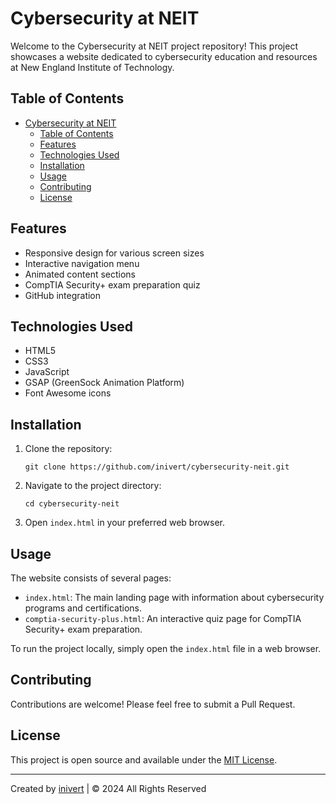 # Cybersecurity at NEIT

Welcome to the Cybersecurity at NEIT project repository! This project showcases a website dedicated to cybersecurity education and resources at New England Institute of Technology.

## Table of Contents

- [Cybersecurity at NEIT](#cybersecurity-at-neit)
  - [Table of Contents](#table-of-contents)
  - [Features](#features)
  - [Technologies Used](#technologies-used)
  - [Installation](#installation)
  - [Usage](#usage)
  - [Contributing](#contributing)
  - [License](#license)

## Features

- Responsive design for various screen sizes
- Interactive navigation menu
- Animated content sections
- CompTIA Security+ exam preparation quiz
- GitHub integration

## Technologies Used

- HTML5
- CSS3
- JavaScript
- GSAP (GreenSock Animation Platform)
- Font Awesome icons

## Installation

1. Clone the repository:
   ```
   git clone https://github.com/inivert/cybersecurity-neit.git
   ```
2. Navigate to the project directory:
   ```
   cd cybersecurity-neit
   ```
3. Open `index.html` in your preferred web browser.

## Usage

The website consists of several pages:

- `index.html`: The main landing page with information about cybersecurity programs and certifications.
- `comptia-security-plus.html`: An interactive quiz page for CompTIA Security+ exam preparation.

To run the project locally, simply open the `index.html` file in a web browser.

## Contributing

Contributions are welcome! Please feel free to submit a Pull Request.

## License

This project is open source and available under the [MIT License](LICENSE).

---

Created by [inivert](https://github.com/inivert) | © 2024 All Rights Reserved
